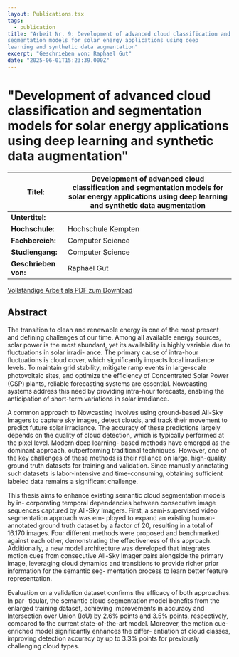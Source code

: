 ```yaml
---
layout: Publications.tsx
tags:
  - publication
title: "Arbeit Nr. 9: Development of advanced cloud classification and
segmentation models for solar energy applications using deep
learning and synthetic data augmentation"
excerpt: "Geschrieben von: Raphael Gut"
date: "2025-06-01T15:23:39.000Z"
---
```


# "Development of advanced cloud classification and segmentation models for solar energy applications using deep learning and synthetic data augmentation"

<table class="table table-striped">
<thead>
<tr>
<th><strong>Titel:</strong></th>
<th>Development of advanced cloud classification and
segmentation models for solar energy applications using deep
learning and synthetic data augmentation</th>
</tr>
</thead>
<tbody>
<tr>
<td><strong>Untertitel:</strong></td>
<td></td>
</tr>
<tr>
<td><strong>Hochschule:</strong></td>
<td>Hochschule Kempten</td>
</tr>
<tr>
<td><strong>Fachbereich:</strong></td>
<td>Computer Science</td>
</tr>
<tr>
<td><strong>Studiengang:</strong></td>
<td>Computer Science</td>
</tr>
<tr>
<td><strong>Geschrieben von:</strong></td>
<td>Raphael Gut</td>
</tr>
</tbody>
</table>

[Vollständige Arbeit als PDF zum Download](/arbeiten/arbeit-9-clouds.pdf)

## Abstract

The transition to clean and renewable energy is one of the most present and defining
challenges of our time. Among all available energy sources, solar power is the most
abundant, yet its availability is highly variable due to fluctuations in solar irradi-
ance. The primary cause of intra-hour fluctuations is cloud cover, which significantly
impacts local irradiance levels. To maintain grid stability, mitigate ramp events in
large-scale photovoltaic sites, and optimize the eﬀiciency of Concentrated Solar Power
(CSP) plants, reliable forecasting systems are essential. Nowcasting systems address
this need by providing intra-hour forecasts, enabling the anticipation of short-term
variations in solar irradiance.

A common approach to Nowcasting involves using ground-based All-Sky Imagers to
capture sky images, detect clouds, and track their movement to predict future solar
irradiance. The accuracy of these predictions largely depends on the quality of cloud
detection, which is typically performed at the pixel level. Modern deep learning-
based methods have emerged as the dominant approach, outperforming traditional
techniques. However, one of the key challenges of these methods is their reliance on
large, high-quality ground truth datasets for training and validation. Since manually
annotating such datasets is labor-intensive and time-consuming, obtaining suﬀicient
labeled data remains a significant challenge.

This thesis aims to enhance existing semantic cloud segmentation models by in-
corporating temporal dependencies between consecutive image sequences captured
by All-Sky Imagers. First, a semi-supervised video segmentation approach was em-
ployed to expand an existing human-annotated ground truth dataset by a factor of
20, resulting in a total of 16.170 images. Four different methods were proposed and
benchmarked against each other, demonstrating the effectiveness of this approach.
Additionally, a new model architecture was developed that integrates motion cues
from consecutive All-Sky Imager pairs alongside the primary image, leveraging cloud
dynamics and transitions to provide richer prior information for the semantic seg-
mentation process to learn better feature representation.

Evaluation on a validation dataset confirms the eﬀicacy of both approaches. In par-
ticular, the semantic cloud segmentation model benefits from the enlarged training
dataset, achieving improvements in accuracy and Intersection over Union (IoU) by
2.6% points and 3.5% points, respectively, compared to the current state-of-the-art
model. Moreover, the motion cue-enriched model significantly enhances the differ-
entiation of cloud classes, improving detection accuracy by up to 3.3% points for
previously challenging cloud types.

